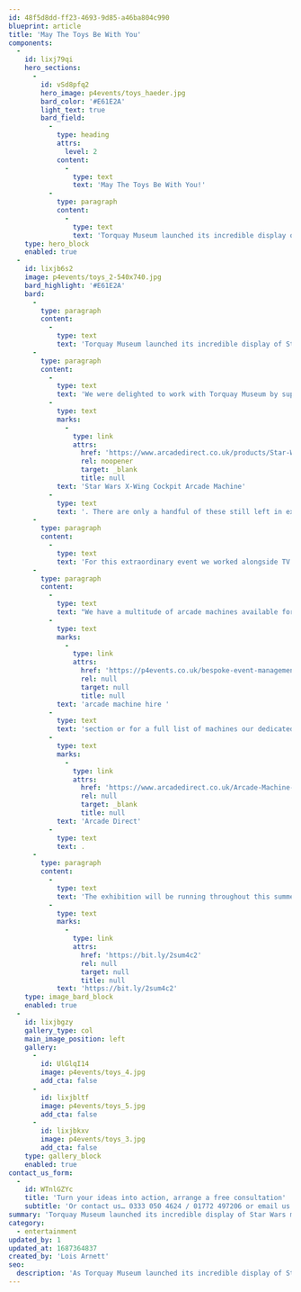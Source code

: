 ```yaml
---
id: 48f5d8dd-ff23-4693-9d85-a46ba804c990
blueprint: article
title: 'May The Toys Be With You'
components:
  -
    id: lixj79qi
    hero_sections:
      -
        id: vSd8pfq2
        hero_image: p4events/toys_haeder.jpg
        bard_color: '#E61E2A'
        light_text: true
        bard_field:
          -
            type: heading
            attrs:
              level: 2
            content:
              -
                type: text
                text: 'May The Toys Be With You!'
          -
            type: paragraph
            content:
              -
                type: text
                text: 'Torquay Museum launched its incredible display of Star Wars memorabilia with an amazing exhibition showing its toys, posters and real life replicas of many of the characters, including R2D2, Darth Vader and Yoda.'
    type: hero_block
    enabled: true
  -
    id: lixjb6s2
    image: p4events/toys_2-540x740.jpg
    bard_highlight: '#E61E2A'
    bard:
      -
        type: paragraph
        content:
          -
            type: text
            text: 'Torquay Museum launched its incredible display of Star Wars memorabilia with an amazing exhibition showing its toys, posters and real life replicas of many of the characters, including R2D2, Darth Vader and Yoda.'
      -
        type: paragraph
        content:
          -
            type: text
            text: 'We were delighted to work with Torquay Museum by supplying a rare '
          -
            type: text
            marks:
              -
                type: link
                attrs:
                  href: 'https://www.arcadedirect.co.uk/products/Star-Wars-XWing-Sit-Down-Arcade-Machine.html'
                  rel: noopener
                  target: _blank
                  title: null
            text: 'Star Wars X-Wing Cockpit Arcade Machine'
          -
            type: text
            text: '. There are only a handful of these still left in existence and we currently have three! The machine went down a storm at the event, leaving many fans feeling the force.'
      -
        type: paragraph
        content:
          -
            type: text
            text: 'For this extraordinary event we worked alongside TV Presenter and Entrepreneur, Jonathan Thompson, who is the owner of many retro Star Wars arcade machines, his collection is one of the largest and most valuable in Europe.'
      -
        type: paragraph
        content:
          -
            type: text
            text: "We have a multitude of arcade machines available for hire or long-term loan, for more information on our Star Wars arcade machines along with\_many other machines please check out our "
          -
            type: text
            marks:
              -
                type: link
                attrs:
                  href: 'https://p4events.co.uk/bespoke-event-management/event-entertainment/arcade-machine-hire/'
                  rel: null
                  target: null
                  title: null
            text: 'arcade machine hire '
          -
            type: text
            text: 'section or for a full list of machines our dedicated hire site '
          -
            type: text
            marks:
              -
                type: link
                attrs:
                  href: 'https://www.arcadedirect.co.uk/Arcade-Machine-Hire.html'
                  rel: null
                  target: _blank
                  title: null
            text: 'Arcade Direct'
          -
            type: text
            text: .
      -
        type: paragraph
        content:
          -
            type: text
            text: 'The exhibition will be running throughout this summer, for more information visit > '
          -
            type: text
            marks:
              -
                type: link
                attrs:
                  href: 'https://bit.ly/2sum4c2'
                  rel: null
                  target: null
                  title: null
            text: 'https://bit.ly/2sum4c2'
    type: image_bard_block
    enabled: true
  -
    id: lixjbgzy
    gallery_type: col
    main_image_position: left
    gallery:
      -
        id: UlGlqI14
        image: p4events/toys_4.jpg
        add_cta: false
      -
        id: lixjbltf
        image: p4events/toys_5.jpg
        add_cta: false
      -
        id: lixjbkxv
        image: p4events/toys_3.jpg
        add_cta: false
    type: gallery_block
    enabled: true
contact_us_form:
  -
    id: WTnlGZYc
    title: 'Turn your ideas into action, arrange a free consultation'
    subtitle: 'Or contact us… 0333 050 4624 / 01772 497206 or email us: info@p4events.co.uk'
summary: 'Torquay Museum launched its incredible display of Star Wars memorabilia with an amazing exhibition showing its toys, posters and real life replicas of many of the characters, including R2D2, Darth Vader and Yoda.'
category:
  - entertainment
updated_by: 1
updated_at: 1687364837
created_by: 'Lois Arnett'
seo:
  description: 'As Torquay Museum launched its incredible display of Star Wars memorabilia with an amazing exhibition showcasing its toys, posters and real life replicas of many of the most popular characters, we were delighted to supply one of our rare Star Wars X-Wing Cockpit arcade machines, one of only a handful remaining!'
---
```

